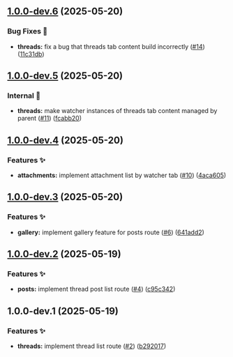 ## [1.0.0-dev.6](https://github.com/async3619/cabinet-client-android/compare/v1.0.0-dev.5...v1.0.0-dev.6) (2025-05-20)

### Bug Fixes 🐞

* **threads:** fix a bug that threads tab content build incorrectly ([#14](https://github.com/async3619/cabinet-client-android/issues/14)) ([11c31db](https://github.com/async3619/cabinet-client-android/commit/11c31db060ea6af359bc6578f7c53a0e2a8d975f))

## [1.0.0-dev.5](https://github.com/async3619/cabinet-client-android/compare/v1.0.0-dev.4...v1.0.0-dev.5) (2025-05-20)

### Internal 🧰

* **threads:** make watcher instances of threads tab content managed by parent ([#11](https://github.com/async3619/cabinet-client-android/issues/11)) ([fcabb20](https://github.com/async3619/cabinet-client-android/commit/fcabb20abfe2bd1cdabba0d80e4e4bdd2ae78404))

## [1.0.0-dev.4](https://github.com/async3619/cabinet-client-android/compare/v1.0.0-dev.3...v1.0.0-dev.4) (2025-05-20)

### Features ✨

* **attachments:** implement attachment list by watcher tab ([#10](https://github.com/async3619/cabinet-client-android/issues/10)) ([4aca605](https://github.com/async3619/cabinet-client-android/commit/4aca6059cae7e1c38866ce7ed301245cd460964f))

## [1.0.0-dev.3](https://github.com/async3619/cabinet-client-android/compare/v1.0.0-dev.2...v1.0.0-dev.3) (2025-05-20)

### Features ✨

* **gallery:** implement gallery feature for posts route ([#6](https://github.com/async3619/cabinet-client-android/issues/6)) ([641add2](https://github.com/async3619/cabinet-client-android/commit/641add29edca646c8c111e873cb98b5c7c16f8aa))

## [1.0.0-dev.2](https://github.com/async3619/cabinet-client-android/compare/v1.0.0-dev.1...v1.0.0-dev.2) (2025-05-19)

### Features ✨

* **posts:** implement thread post list route ([#4](https://github.com/async3619/cabinet-client-android/issues/4)) ([c95c342](https://github.com/async3619/cabinet-client-android/commit/c95c342c505c7e6f537bc0b6769723a040ab285f))

## 1.0.0-dev.1 (2025-05-19)

### Features ✨

* **threads:** implement thread list route ([#2](https://github.com/async3619/cabinet-client-android/issues/2)) ([b292017](https://github.com/async3619/cabinet-client-android/commit/b29201757cb35aad5c1d095f6b1e9ec458d81a2b))
